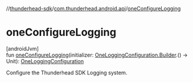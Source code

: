//[thunderhead-sdk](../../index.md)/[com.thunderhead.android.api](index.md)/[oneConfigureLogging](one-configure-logging.md)

# oneConfigureLogging

[androidJvm]\
fun [oneConfigureLogging](one-configure-logging.md)(initializer: [OneLoggingConfiguration.Builder](../com.thunderhead.android.api.logging/-one-logging-configuration/-builder/index.md).() -> Unit): [OneLoggingConfiguration](../com.thunderhead.android.api.logging/-one-logging-configuration/index.md)

Configure the Thunderhead SDK Logging system.
